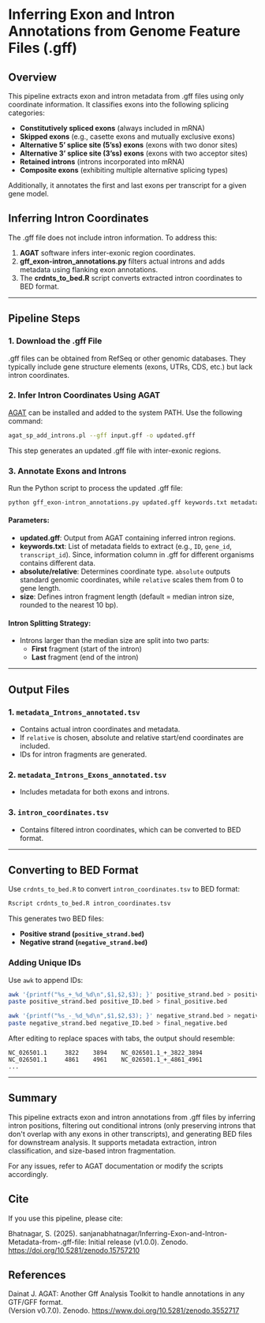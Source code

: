 # Inferring Exon and Intron Annotations from Genome Feature Files (.gff)

## Overview
This pipeline extracts exon and intron metadata from .gff files using only coordinate information. It classifies exons into the following splicing categories:

- **Constitutively spliced exons** (always included in mRNA)
- **Skipped exons** (e.g., casette exons and mutually exclusive exons)
- **Alternative 5’ splice site (5’ss) exons** (exons with two donor sites)
- **Alternative 3’ splice site (3’ss) exons** (exons with two acceptor sites)
- **Retained introns** (introns incorporated into mRNA)
- **Composite exons** (exhibiting multiple alternative splicing types)

Additionally, it annotates the first and last exons per transcript for a given gene model.

## Inferring Intron Coordinates
The .gff file does not include intron information. To address this:
1. **AGAT** software infers inter-exonic region coordinates.
2. **gff_exon-intron_annotations.py** filters actual introns and adds metadata using flanking exon annotations.
3. The **crdnts_to_bed.R** script converts extracted intron coordinates to BED format.

---

## Pipeline Steps
### 1. Download the .gff File
.gff files can be obtained from RefSeq or other genomic databases. They typically include gene structure elements (exons, UTRs, CDS, etc.) but lack intron coordinates.

### 2. Infer Intron Coordinates Using AGAT
[AGAT](https://github.com/NBISweden/AGAT) can be installed and added to the system PATH. Use the following command:
```bash
agat_sp_add_introns.pl --gff input.gff -o updated.gff
```
This step generates an updated .gff file with inter-exonic regions.

### 3. Annotate Exons and Introns
Run the Python script to process the updated .gff file:
```bash
python gff_exon-intron_annotations.py updated.gff keywords.txt metadata_Introns_annotated.tsv metadata_Introns_Exons_annotated.tsv intron_coordinates.tsv [absolute/relative] [size]
```
#### Parameters:
- **updated.gff**: Output from AGAT containing inferred intron regions.
- **keywords.txt**: List of metadata fields to extract (e.g., `ID`, `gene_id`, `transcript_id`). Since, information column in .gff for different organisms contains different data.
- **absolute/relative**: Determines coordinate type. `absolute` outputs standard genomic coordinates, while `relative` scales them from 0 to gene length.
- **size**: Defines intron fragment length (default = median intron size, rounded to the nearest 10 bp).

#### Intron Splitting Strategy:
- Introns larger than the median size are split into two parts:
  - **First** fragment (start of the intron)
  - **Last** fragment (end of the intron)
  
---

## Output Files
### 1. `metadata_Introns_annotated.tsv`
- Contains actual intron coordinates and metadata.
- If `relative` is chosen, absolute and relative start/end coordinates are included.
- IDs for intron fragments are generated.

### 2. `metadata_Introns_Exons_annotated.tsv`
- Includes metadata for both exons and introns.

### 3. `intron_coordinates.tsv`
- Contains filtered intron coordinates, which can be converted to BED format.

---

## Converting to BED Format
Use `crdnts_to_bed.R` to convert `intron_coordinates.tsv` to BED format:
```r
Rscript crdnts_to_bed.R intron_coordinates.tsv
```
This generates two BED files:
- **Positive strand (`positive_strand.bed`)**
- **Negative strand (`negative_strand.bed`)**

### Adding Unique IDs
Use `awk` to append IDs:
```bash
awk '{printf("%s_+_%d_%d\n",$1,$2,$3); }' positive_strand.bed > positive_ID.bed
paste positive_strand.bed positive_ID.bed > final_positive.bed

awk '{printf("%s_-_%d_%d\n",$1,$2,$3); }' negative_strand.bed > negative_ID.bed
paste negative_strand.bed negative_ID.bed > final_negative.bed
```
After editing to replace spaces with tabs, the output should resemble:
```
NC_026501.1     3822    3894    NC_026501.1_+_3822_3894
NC_026501.1     4861    4961    NC_026501.1_+_4861_4961
...
```
---

## Summary
This pipeline extracts exon and intron annotations from .gff files by inferring intron positions, filtering out conditional introns (only preserving introns that don't overlap with any exons in other transcripts), and generating BED files for downstream analysis. It supports metadata extraction, intron classification, and size-based intron fragmentation.

For any issues, refer to AGAT documentation or modify the scripts accordingly.

## Cite

If you use this pipeline, please cite:

Bhatnagar, S. (2025). sanjanabhatnagar/Inferring-Exon-and-Intron-Metadata-from-.gff-file: Initial release (v1.0.0). Zenodo. https://doi.org/10.5281/zenodo.15757210

## References 

Dainat J. AGAT: Another Gff Analysis Toolkit to handle annotations in any GTF/GFF format.  
(Version v0.7.0). Zenodo. https://www.doi.org/10.5281/zenodo.3552717

